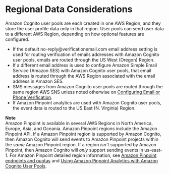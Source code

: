 # Regional Data Considerations<a name="security-cognito-regional-data-considerations"></a>

Amazon Cognito user pools are each created in one AWS Region, and they store the user profile data only in that region\. User pools can send user data to a different AWS Region, depending on how optional features are configured\.
+ If the default no\-reply@verificationemail\.com email address setting is used for routing verification of emails addresses with Amazon Cognito user pools, emails are routed through the US West \(Oregon\) Region\.
+ If a different email address is used to configure Amazon Simple Email Service \(Amazon SES\) with Amazon Cognito user pools, that email address is routed through the AWS Region associated with the email address in Amazon SES\.
+ SMS messages from Amazon Cognito user pools are routed through the same region AWS SNS unless noted otherwise on [Configuring Email or Phone Verification](https://docs.aws.amazon.com/cognito/latest/developerguide/user-pool-settings-email-phone-verification.html)\.
+ If Amazon Pinpoint analytics are used with Amazon Cognito user pools, the event data is routed to the US East \(N\. Virginia\) Region\.

**Note**  
 Amazon Pinpoint is available in several AWS Regions in North America, Europe, Asia, and Oceania\. Amazon Pinpoint regions include the Amazon Pinpoint API\. If a Amazon Pinpoint region is supported by Amazon Cognito, then Amazon Cognito will send events to Amazon Pinpoint projects within the *same* Amazon Pinpoint region\. If a region *isn't* supported by Amazon Pinpoint, then Amazon Cognito will *only* support sending events in us\-east\-1\. For Amazon Pinpoint detailed region information, see [Amazon Pinpoint endpoints and quotas](https://docs.aws.amazon.com/general/latest/gr/pinpoint.html) and [Using Amazon Pinpoint Analytics with Amazon Cognito User Pools](https://docs.aws.amazon.com/cognito/latest/developerguide/cognito-user-pools-pinpoint-integration.html)\. 